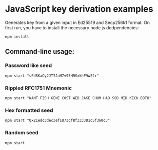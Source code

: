 # JavaScript key derivation examples

Generates key from a given input in Ed25519 and Secp256k1 format. On first run, you
have to install the necessary node.js dedpendencies:

    npm install

## Command-line usage:

### Password like seed    

    npm start "sEdSKaCy2JT7JaM7v95H9SxkhP9wS2r"

### Rippled RFC1751 Mnemonic

    npm start "KANT FISH GENE COST WEB JAKE CHUM HAD SOD MID KICK BOTH"

### Hex formatted seed

    npm start "0x21edc3dec3ef1873cf8f333381c5f360c3"

### Random seed

    npm start